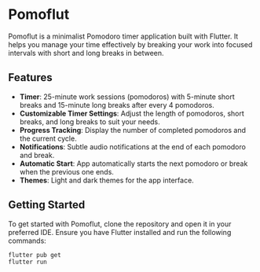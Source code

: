 # Pomoflut

Pomoflut is a minimalist Pomodoro timer application built with Flutter. It helps you manage your time effectively by breaking your work into focused intervals with short and long breaks in between.

## Features

- **Timer**: 25-minute work sessions (pomodoros) with 5-minute short breaks and 15-minute long breaks after every 4 pomodoros.
- **Customizable Timer Settings**: Adjust the length of pomodoros, short breaks, and long breaks to suit your needs.
- **Progress Tracking**: Display the number of completed pomodoros and the current cycle.
- **Notifications**: Subtle audio notifications at the end of each pomodoro and break.
- **Automatic Start**: App automatically starts the next pomodoro or break when the previous one ends.
- **Themes**: Light and dark themes for the app interface.

## Getting Started

To get started with Pomoflut, clone the repository and open it in your preferred IDE. Ensure you have Flutter installed and run the following commands:

```bash
flutter pub get
flutter run
